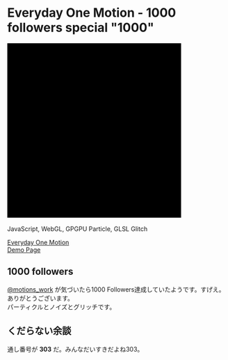 # Everyday One Motion - 1000 followers special "1000"  

![](1000.gif)  

JavaScript, WebGL, GPGPU Particle, GLSL Glitch  

[Everyday One Motion](http://motions.work/motion/303)  
[Demo Page](http://fms-cat.github.io/eom_1000)  

## 1000 followers

[@motions_work](https://twitter.com/motions_work) が気づいたら1000 Followers達成していたようです。すげえ。ありがとうございます。  
パーティクルとノイズとグリッチです。 

## くだらない余談

通し番号が **303** だ。みんなだいすきだよね303。  
